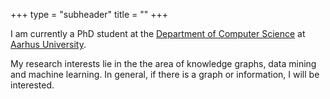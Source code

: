 +++
type = "subheader"
title = ""
+++

I am currently a PhD student at the [Department of Computer Science](https://cs.au.dk/) at [Aarhus University](https://www.au.dk/).

My research interests lie in the the area of knowledge graphs, data mining and machine learning. In general, if there is a graph or information, I will be interested.